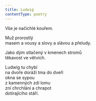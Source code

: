 ```yaml
---
title: Ludwig
contentType: poetry
---
```


<section>

Vše je načichlé kouřem.

Muž prorostlý  
masem a vousy a slovy a slávou a přeludy.

Jako dým stlačený v kmenech stromů  
těkavost ve větvích.

Ludwig tu chybí  
na dvoře doráží tma do dveří  
okna se sypou  
z kamenných zdí lomu  
zní chrchlání a chrapot  
dotírajícího stáří.

</section>
